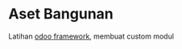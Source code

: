 # Aset Bangunan
Latihan [odoo framework](https://github.com/adahra/aset_bangunan.git), membuat custom modul
